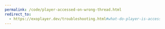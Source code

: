 ```yaml
---
permalink: /code/player-accessed-on-wrong-thread.html
redirect_to:
  - https://exoplayer.dev/troubleshooting.html#what-do-player-is-accessed-on-the-wrong-thread-warnings-mean
---
```

